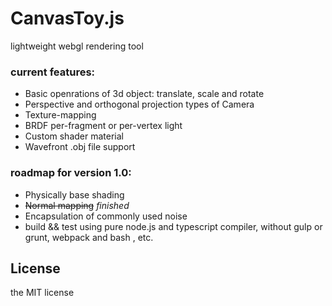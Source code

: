 # CanvasToy.js

lightweight webgl rendering tool

### current features:

-   Basic openrations of 3d object: translate, scale and rotate
-   Perspective and orthogonal projection types of Camera
-   Texture-mapping
-   BRDF per-fragment or per-vertex light
-   Custom shader material
-   Wavefront .obj file support

### roadmap for version 1.0:

-   Physically base shading
-   ~~Normal mapping~~  *finished*
-   Encapsulation of commonly used noise
-   build && test using pure node.js and typescript compiler, without gulp or grunt, webpack and bash , etc.



##  License

the MIT license
